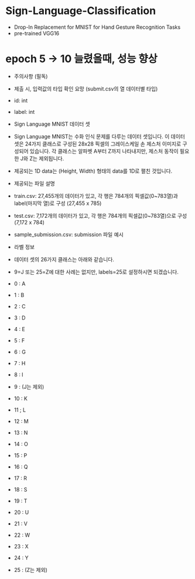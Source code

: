 # Sign-Language-Classification
- Drop-In Replacement for MNIST for Hand Gesture Recognition Tasks
- pre-trained VGG16

# epoch 5 -> 10 늘렸을때, 성능 향상

- 주의사항 (필독)
- 제출 시, 입력값의 타입 확인 요망 (submit.csv의 열 데이터별 타입)

- id: int
- label: int
- Sign Language MNIST 데이터 셋
- Sign Language MNIST는 수화 인식 문제를 다루는 데이터 셋입니다. 이 데이터 셋은 24가지 클래스로 구성된 28x28 픽셀의 그레이스케일 손 제스처 이미지로 구성되어 있습니다. 각 클래스는 알파벳 A부터 Z까지 나타내지만, 제스처 동작이 필요한 J와 Z는 제외됩니다.

- 제공되는 1D data는 (Height, Width) 형태의 data를 1D로 펼친 것입니다.

- 제공되는 파일 설명
- train.csv: 27,455개의 데이터가 있고, 각 행은 784개의 픽셀값(0~783열)과 label(마지막 열)로 구성 (27,455 x 785)
- test.csv: 7,172개의 데이터가 있고, 각 행은 784개의 픽셀값(0~783열)으로 구성 (7,172 x 784)
- sample_submission.csv: submission 파일 예시
- 라벨 정보
- 데이터 셋의 26가지 클래스는 아래와 같습니다.
- 9=J 또는 25=Z에 대한 사례는 없지만, labels=25로 설정하시면 되겠습니다.

- 0 : A
- 1 : B
- 2 : C
- 3 : D
- 4 : E
- 5 : F
- 6 : G
- 7 : H
- 8 : I
- 9 : (J는 제외)
- 10 : K
- 11 ; L
- 12 : M
- 13 : N
- 14 : O
- 15 : P
- 16 : Q
- 17 : R
- 18 : S
- 19 : T
- 20 : U
- 21 : V
- 22 : W
- 23 : X
- 24 : Y
- 25 : (Z는 제외)
